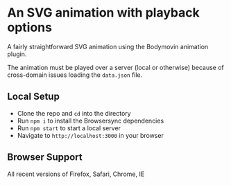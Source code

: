# An SVG animation with playback options

A fairly straightforward SVG animation using the Bodymovin animation plugin.

The animation must be played over a server (local or otherwise) because of cross-domain issues loading the `data.json` file.

## Local Setup
* Clone the repo and `cd` into the directory
* Run `npm i` to install the Browsersync dependencies 
* Run `npm start` to start a local server 
* Navigate to `http://localhost:3000` in your browser

## Browser Support
All recent versions of Firefox, Safari, Chrome, IE
